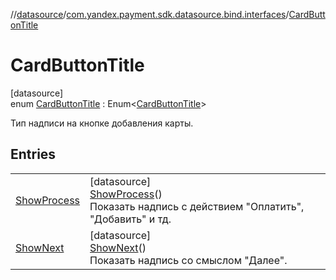 //[datasource](../../../index.md)/[com.yandex.payment.sdk.datasource.bind.interfaces](../index.md)/[CardButtonTitle](index.md)

# CardButtonTitle

[datasource]\
enum [CardButtonTitle](index.md) : Enum<[CardButtonTitle](index.md)> 

Тип надписи на кнопке добавления карты.

## Entries

| | |
|---|---|
| [ShowProcess](-show-process/index.md) | [datasource]<br>[ShowProcess](-show-process/index.md)()<br>Показать надпись с действием "Оплатить", "Добавить" и тд. |
| [ShowNext](-show-next/index.md) | [datasource]<br>[ShowNext](-show-next/index.md)()<br>Показать надпись со смыслом "Далее". |
